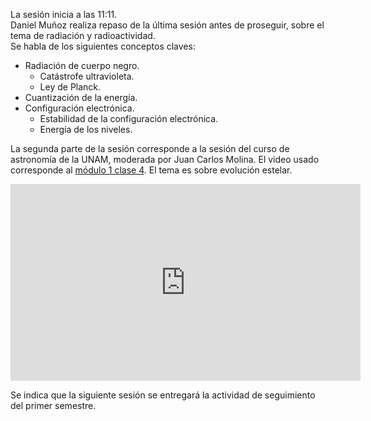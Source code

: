 <!--
.. title: Reunión de grupo 20170429
.. slug: reunion-de-grupo-20170429
.. date: 2017-04-29 14:00:00 UTC-05:00
.. tags: divulgación, astronomía, radiación
.. category: grupo scalibur/reunión
.. link:
.. description: Resumen de reunión del 29 de abril de 2017
.. type: text
.. author: Edward Villegas-Pulgarin
-->

La sesión inicia a las 11:11.  
Daniel Muñoz realiza repaso de la última sesión antes de proseguir, sobre el tema de radiación y radioactividad.  
Se habla de los siguientes conceptos claves:  

+   Radiación de cuerpo negro.  
    +   Catástrofe ultravioleta.  
    +   Ley de Planck.  
+   Cuantización de la energía.  
+   Configuración electrónica.  
    +   Estabilidad de la configuración electrónica.  
    +   Energía de los niveles.  

La segunda parte de la sesión corresponde a la sesión del curso de astronomía de la UNAM, moderada por Juan Carlos Molina. El video usado corresponde al [módulo 1 clase 4](https://www.youtube.com/watch?v=jS_iYxvbZ0o&index=4&list=PLMzligVMZfeexVgZvXe1L0ooX8ZcItfQf). El tema es sobre evolución estelar.  

<iframe width="560" height="315" src="https://www.youtube.com/embed/jS_iYxvbZ0o" frameborder="0" allowfullscreen></iframe>

Se indica que la siguiente sesión se entregará la actividad de seguimiento del primer semestre.  
